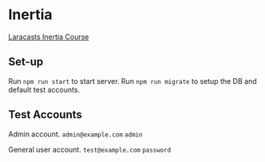 # Inertia
[Laracasts Inertia Course](https://youtu.be/O-pqsfzgfIA?list=PL3VM-unCzF8jeu0m8pSz6-Q9TwV74AbvW)

## Set-up

Run `npm run start` to start server.
Run `npm run migrate` to setup the DB and default test accounts.

## Test Accounts
Admin account.
`admin@example.com`
`admin`

General user account.
`test@example.com`
`password`
